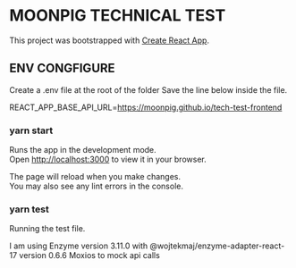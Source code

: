 # MOONPIG TECHNICAL TEST

This project was bootstrapped with [Create React App](https://github.com/facebook/create-react-app).

## ENV CONGFIGURE

Create a .env file at the root of the folder
Save the line below inside the file.

REACT_APP_BASE_API_URL=https://moonpig.github.io/tech-test-frontend

### yarn start

Runs the app in the development mode.\
Open [http://localhost:3000](http://localhost:3000) to view it in your browser.

The page will reload when you make changes.\
You may also see any lint errors in the console.

### yarn test

Running the test file.

I am using Enzyme version 3.11.0 with @wojtekmaj/enzyme-adapter-react-17 version 0.6.6
Moxios to mock api calls
